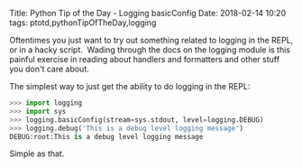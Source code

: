 Title: Python Tip of the Day - Logging basicConfig
Date: 2018-02-14 10:20
tags: ptotd,pythonTipOfTheDay,logging

Oftentimes you just want to try out something related to logging in the REPL, or in a hacky script.  Wading through the
docs on the logging module is this painful exercise in reading about handlers and formatters and other stuff you don't
care about.

The simplest way to just get the ability to do logging in the REPL:

```python
>>> import logging
>>> import sys
>>> logging.basicConfig(stream=sys.stdout, level=logging.DEBUG)
>>> logging.debug('This is a debug level logging message')
DEBUG:root:This is a debug level logging message
```

Simple as that.
